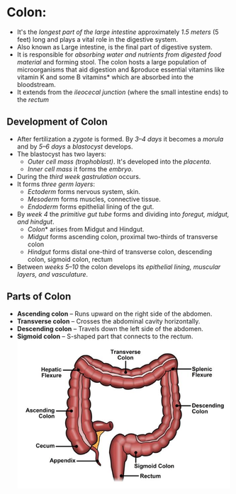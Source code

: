 # Colon:
- It's the *longest part of the large intestine* approximately *1.5 meters* (5 feet) long and plays a vital role in the digestive system.
- Also known as Large intestine, is the final part of digestive system.
- It is responsible for *absorbing water and nutrients from digested food material* and forming stool. The colon hosts a large population of microorganisms that aid digestion and &produce essential vitamins like vitamin K and some B vitamins* which are absorbed into the bloodstream.
- It extends from the *ileocecal junction* (where the small intestine ends) to the *rectum*
## Development of Colon
- After fertilization a *zygote* is formed. By *3–4 days* it becomes a *morula* and by *5–6 days* a *blastocyst* develops.
- The blastocyst has two layers:
    - *Outer cell mass (trophoblast)*. It's developed into the *placenta*.
    - *Inner cell mass* it forms the *embryo*.
- During the *third week* *gastrulation* occurs.
- It forms *three germ layers*:
    - *Ectoderm* forms nervous system, skin.
    - *Mesoderm* forms muscles, connective tissue.
    - *Endoderm* forms epithelial lining of the gut.
- By *week 4* the *primitive gut tube* forms and dividing into *foregut, midgut, and hindgut*.
    - *Colon** arises from Midgut and Hindgut.
    - *Midgut* forms ascending colon, proximal two-thirds of transverse colon
    - *Hindgut* forms distal one-third of transverse colon, descending colon, sigmoid colon, rectum
- Between *weeks 5–10* the colon develops its *epithelial lining, muscular layers, and vasculature*.
  
## Parts of Colon
- **Ascending colon** – Runs upward on the right side of the abdomen.  
- **Transverse colon** – Crosses the abdominal cavity horizontally.  
- **Descending colon** – Travels down the left side of the abdomen.  
- **Sigmoid colon** – S-shaped part that connects to the rectum.
![Colon Anatomy and Biology](./images/Colon_parts.jpg)



  
